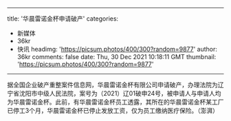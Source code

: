 
---
title: '华晨雷诺金杯申请破产'
categories: 
 - 新媒体
 - 36kr
 - 快讯
headimg: 'https://picsum.photos/400/300?random=9877'
author: 36kr
comments: false
date: Thu, 30 Dec 2021 10:18:11 GMT
thumbnail: 'https://picsum.photos/400/300?random=9877'
---

<div>   
据全国企业破产重整案件信息网，华晨雷诺金杯有限公司申请破产，办理法院为辽宁省沈阳市中级人民法院，案号为（2021）辽01破申24号，被申请人与申请人均为华晨雷诺金杯。此前，有华晨雷诺金杯员工透露，其所在的华晨雷诺金杯某工厂已停工3个月，华晨雷诺金杯已停止发放工资，仅为员工缴纳医疗保险。（澎湃）  
</div>
            